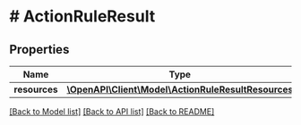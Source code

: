 # # ActionRuleResult

## Properties

Name | Type | Description | Notes
------------ | ------------- | ------------- | -------------
**resources** | [**\OpenAPI\Client\Model\ActionRuleResultResources**](ActionRuleResultResources.md) |  |

[[Back to Model list]](../../README.md#models) [[Back to API list]](../../README.md#endpoints) [[Back to README]](../../README.md)
